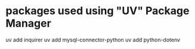
# packages used using "UV" Package Manager

 uv add inquirer
 uv add mysql-connector-python
 uv add python-dotenv
 